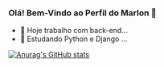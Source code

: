 ### Olá! Bem-Vindo ao Perfil do Marlon 👋

- 🔭 Hoje trabalho com back-end...
- 🌱 Estudando Python e Django ...

[![Anurag's GitHub stats](https://github-readme-stats.vercel.app/api?username=marlonsiqueira&count_private=true&show_icons=true&theme=tokyonight&include_all_commits=false)](https://github.com/marlonsiqueira/github-readme-stats)
